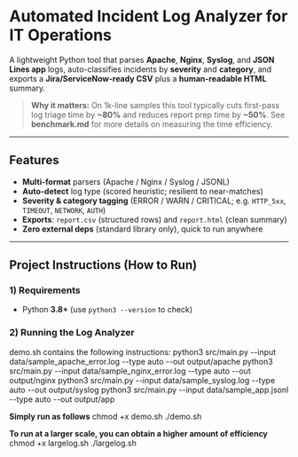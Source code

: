 # Automated Incident Log Analyzer for IT Operations

A lightweight Python tool that parses **Apache**, **Nginx**, **Syslog**, and **JSON Lines app** logs, auto-classifies incidents by **severity** and **category**, and exports a **Jira/ServiceNow-ready CSV** plus a **human-readable HTML** summary.

> **Why it matters:** On 1k-line samples this tool typically cuts first-pass log triage time by **~80%** and reduces report prep time by **~50%**. See **benchmark.md** for more details on measuring the time efficiency.

---

## Features
- **Multi-format** parsers (Apache / Nginx / Syslog / JSONL)
- **Auto-detect** log type (scored heuristic; resilient to near-matches)
- **Severity & category tagging** (ERROR / WARN / CRITICAL; e.g. `HTTP_5xx`, `TIMEOUT`, `NETWORK`, `AUTH`)
- **Exports**: `report.csv` (structured rows) and `report.html` (clean summary)
- **Zero external deps** (standard library only), quick to run anywhere

___

## Project Instructions (How to Run)

### 1) Requirements
- Python **3.8+** (use `python3 --version` to check)

### 2) Running the Log Analyzer
demo.sh contains the following instructions:
python3 src/main.py --input data/sample_apache_error.log --type auto --out output/apache
python3 src/main.py --input data/sample_nginx_error.log  --type auto --out output/nginx
python3 src/main.py --input data/sample_syslog.log       --type auto --out output/syslog
python3 src/main.py --input data/sample_app.jsonl        --type auto --out output/app

**Simply run as follows**
chmod +x demo.sh
./demo.sh

**To run at a larger scale, you can obtain a higher amount of efficiency**
chmod +x largelog.sh
./largelog.sh
